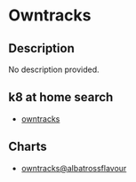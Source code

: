 # Owntracks

## Description

No description provided.

## k8 at home search

- [owntracks](https://nanne.dev/k8s-at-home-search/#/owntracks)

## Charts

- [owntracks@albatrossflavour](http://albatrossflavour.com/helm-charts/)
